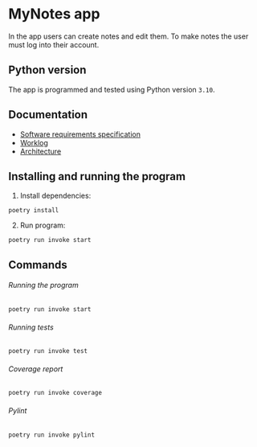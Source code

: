 # MyNotes app

In the app users can create notes and edit them. To make notes the user must log into their account.

## Python version

The app is programmed and tested using Python version ```3.10```.

## Documentation
- [Software requirements specification](https://github.com/heleneil/ot-harjoitustyo/blob/master/documentation/SRS.md)
- [Worklog](https://github.com/heleneil/ot-harjoitustyo/blob/master/documentation/worklog.md)
- [Architecture](https://github.com/heleneil/ot-harjoitustyo/blob/master/documentation/architecture.md)

## Installing and running the program
1. Install dependencies:

```poetry install```

2. Run program:

```poetry run invoke start```

## Commands

###### Running the program

```poetry run invoke start```

###### Running tests

```poetry run invoke test```

###### Coverage report

```poetry run invoke coverage```

###### Pylint

```poetry run invoke pylint```

